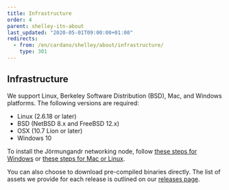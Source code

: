 ```yaml
---
title: Infrastructure
order: 4
parent: shelley-itn-about
last_updated: "2020-05-01T09:00:00+01:00"
redirects:
  - from: /en/cardano/shelley/about/infrastructure/
    type: 301
---
```

## Infrastructure

We support Linux, Berkeley Software Distribution (BSD), Mac, and Windows platforms. The following versions are required:

- Linux (2.6.18 or later) 
- BSD (NetBSD 8.x and FreeBSD 12.x) 
- OSX (10.7 Lion or later) 
- Windows 10 

To install the Jörmungandr networking node, follow [these steps for Windows](https://iohk.zendesk.com/hc/en-us/articles/360036898353-How-to-Install-Jormungandr-Networking-Windows-) or [these steps for Mac or Linux](https://iohk.zendesk.com/hc/en-us/articles/360036898153-How-to-install-Jormungandr-Networking-Linux-macOS-).

You can also choose to download pre-compiled binaries directly. The list of assets we provide for each release is outlined on our [releases page](https://github.com/input-output-hk/jormungandr/releases).
